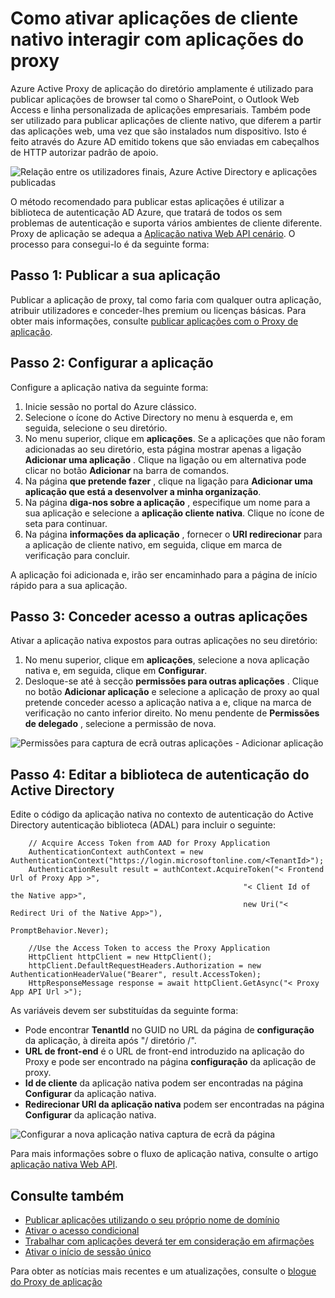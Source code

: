 <properties
    pageTitle="Como ativar a publicação de aplicações de cliente nativa com aplicações do proxy | Microsoft Azure"
    description="Abrange como ativar aplicações de cliente nativo comunicar com o Azure AD aplicação Proxy Connector para fornecer acesso remoto seguro as suas aplicações no local."
    services="active-directory"
    documentationCenter=""
    authors="kgremban"
    manager="femila"
    editor=""/>

<tags
    ms.service="active-directory"
    ms.workload="identity"
    ms.tgt_pltfrm="na"
    ms.devlang="na"
    ms.topic="article"
    ms.date="06/22/2016"
    ms.author="kgremban"/>

# <a name="how-to-enable-native-client-apps-to-interact-with-proxy-applications"></a>Como ativar aplicações de cliente nativo interagir com aplicações do proxy

Azure Active Proxy de aplicação do diretório amplamente é utilizado para publicar aplicações de browser tal como o SharePoint, o Outlook Web Access e linha personalizada de aplicações empresariais. Também pode ser utilizado para publicar aplicações de cliente nativo, que diferem a partir das aplicações web, uma vez que são instalados num dispositivo. Isto é feito através do Azure AD emitido tokens que são enviadas em cabeçalhos de HTTP autorizar padrão de apoio.

![Relação entre os utilizadores finais, Azure Active Directory e aplicações publicadas](./media/active-directory-application-proxy-native-client/richclientflow.png)

O método recomendado para publicar estas aplicações é utilizar a biblioteca de autenticação AD Azure, que tratará de todos os sem problemas de autenticação e suporta vários ambientes de cliente diferente. Proxy de aplicação se adequa a [Aplicação nativa Web API cenário](active-directory-authentication-scenarios.md#native-application-to-web-api). O processo para consegui-lo é da seguinte forma:

## <a name="step-1-publish-your-application"></a>Passo 1: Publicar a sua aplicação

Publicar a aplicação de proxy, tal como faria com qualquer outra aplicação, atribuir utilizadores e conceder-lhes premium ou licenças básicas. Para obter mais informações, consulte [publicar aplicações com o Proxy de aplicação](active-directory-application-proxy-publish.md).

## <a name="step-2-configure-your-application"></a>Passo 2: Configurar a aplicação

Configure a aplicação nativa da seguinte forma:

1. Inicie sessão no portal do Azure clássico.
2. Selecione o ícone do Active Directory no menu à esquerda e, em seguida, selecione o seu diretório.
3. No menu superior, clique em **aplicações**. Se a aplicações que não foram adicionadas ao seu diretório, esta página mostrar apenas a ligação **Adicionar uma aplicação** . Clique na ligação ou em alternativa pode clicar no botão **Adicionar** na barra de comandos.
4. Na página **que pretende fazer** , clique na ligação para **Adicionar uma aplicação que está a desenvolver a minha organização**.
5. Na página **diga-nos sobre a aplicação** , especifique um nome para a sua aplicação e selecione a **aplicação cliente nativa**. Clique no ícone de seta para continuar.
6. Na página **informações da aplicação** , fornecer o **URI redirecionar** para a aplicação de cliente nativo, em seguida, clique em marca de verificação para concluir.

A aplicação foi adicionada e, irão ser encaminhado para a página de início rápido para a sua aplicação.

## <a name="step-3-grant-access-to-other-applications"></a>Passo 3: Conceder acesso a outras aplicações

Ativar a aplicação nativa expostos para outras aplicações no seu diretório:

1. No menu superior, clique em **aplicações**, selecione a nova aplicação nativa e, em seguida, clique em **Configurar**.
2. Desloque-se até à secção **permissões para outras aplicações** . Clique no botão **Adicionar aplicação** e selecione a aplicação de proxy ao qual pretende conceder acesso a aplicação nativa a e, clique na marca de verificação no canto inferior direito. No menu pendente de **Permissões de delegado** , selecione a permissão de nova.

![Permissões para captura de ecrã outras aplicações - Adicionar aplicação](./media/active-directory-application-proxy-native-client/delegate_native_app.png)

## <a name="step-4-edit-the-active-directory-authentication-library"></a>Passo 4: Editar a biblioteca de autenticação do Active Directory

Edite o código da aplicação nativa no contexto de autenticação do Active Directory autenticação biblioteca (ADAL) para incluir o seguinte:

        // Acquire Access Token from AAD for Proxy Application
        AuthenticationContext authContext = new AuthenticationContext("https://login.microsoftonline.com/<TenantId>");
        AuthenticationResult result = authContext.AcquireToken("< Frontend Url of Proxy App >",
                                                        "< Client Id of the Native app>",
                                                        new Uri("< Redirect Uri of the Native App>"),
                                                        PromptBehavior.Never);

        //Use the Access Token to access the Proxy Application
        HttpClient httpClient = new HttpClient();
        httpClient.DefaultRequestHeaders.Authorization = new AuthenticationHeaderValue("Bearer", result.AccessToken);
        HttpResponseMessage response = await httpClient.GetAsync("< Proxy App API Url >");

As variáveis devem ser substituídas da seguinte forma:

- Pode encontrar **TenantId** no GUID no URL da página de **configuração** da aplicação, à direita após "/ diretório /".
- **URL de front-end** é o URL de front-end introduzido na aplicação do Proxy e pode ser encontrado na página **configuração** da aplicação de proxy.
- **Id de cliente** da aplicação nativa podem ser encontradas na página **Configurar** da aplicação nativa.
- **Redirecionar URI da aplicação nativa** podem ser encontradas na página **Configurar** da aplicação nativa.

![Configurar a nova aplicação nativa captura de ecrã da página](./media/active-directory-application-proxy-native-client/new_native_app.png)

Para mais informações sobre o fluxo de aplicação nativa, consulte o artigo [aplicação nativa Web API](active-directory-authentication-scenarios.md#native-application-to-web-api).


## <a name="see-also"></a>Consulte também

- [Publicar aplicações utilizando o seu próprio nome de domínio](active-directory-application-proxy-custom-domains.md)
- [Ativar o acesso condicional](active-directory-application-proxy-conditional-access.md)
- [Trabalhar com aplicações deverá ter em consideração em afirmações](active-directory-application-proxy-claims-aware-apps.md)
- [Ativar o início de sessão único](active-directory-application-proxy-sso-using-kcd.md)

Para obter as notícias mais recentes e um atualizações, consulte o [blogue do Proxy de aplicação](http://blogs.technet.com/b/applicationproxyblog/)
